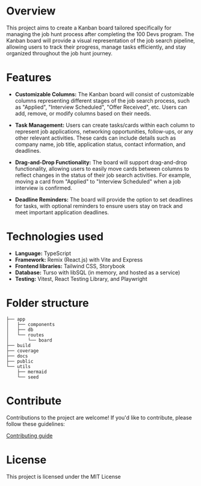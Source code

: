 # Overview

This project aims to create a Kanban board tailored specifically for managing the job hunt process after completing the 100 Devs program. The Kanban board will provide a visual representation of the job search pipeline, allowing users to track their progress, manage tasks efficiently, and stay organized throughout the job hunt journey.

# Features

- **Customizable Columns:** The Kanban board will consist of customizable columns representing different stages of the job search process, such as "Applied", "Interview Scheduled", "Offer Received", etc. Users can add, remove, or modify columns based on their needs.

- **Task Management:** Users can create tasks/cards within each column to represent job applications, networking opportunities, follow-ups, or any other relevant activities. These cards can include details such as company name, job title, application status, contact information, and deadlines.

- **Drag-and-Drop Functionality:** The board will support drag-and-drop functionality, allowing users to easily move cards between columns to reflect changes in the status of their job search activities. For example, moving a card from "Applied" to "Interview Scheduled" when a job interview is confirmed.

- **Deadline Reminders:** The board will provide the option to set deadlines for tasks, with optional reminders to ensure users stay on track and meet important application deadlines.

# Technologies used

- **Language:** TypeScript
- **Framework:** Remix (React.js) with Vite and Express
- **Frontend libraries:** Tailwind CSS, Storybook
- **Database:** Turso with libSQL (in memory, and hosted as a service)
- **Testing:** Vitest, React Testing Library, and Playwright

# Folder structure

```
├── app
│   ├── components
│   ├── db
│   └── routes
│       └── board
├── build
├── coverage
├── docs
├── public
└── utils
    ├── mermaid
    └── seed
```

# Contribute

Contributions to the project are welcome! If you'd like to contribute, please follow these guidelines:

[Contributing guide](CONTRIBUTING.md)

# License

This project is licensed under the MIT License
